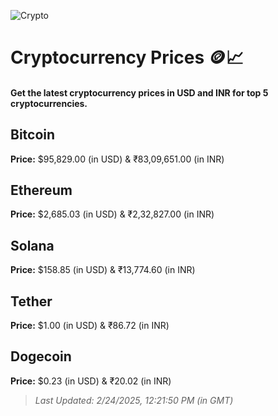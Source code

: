 
![Crypto](https://www.techguide.com.au/wp-content/uploads/2020/11/crypto3.jpeg)

# Cryptocurrency Prices 🪙📈

#### Get the latest cryptocurrency prices in USD and INR for top 5 cryptocurrencies.

## Bitcoin

**Price:** $95,829.00 (in USD) & ₹83,09,651.00 (in INR)

## Ethereum

**Price:** $2,685.03 (in USD) & ₹2,32,827.00 (in INR)

## Solana

**Price:** $158.85 (in USD) & ₹13,774.60 (in INR)

## Tether

**Price:** $1.00 (in USD) & ₹86.72 (in INR)

## Dogecoin

**Price:** $0.23 (in USD) & ₹20.02 (in INR)

> _Last Updated: 2/24/2025, 12:21:50 PM (in GMT)_
